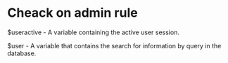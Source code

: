 # Cheack on admin rule

$useractive - A variable containing the active user session.

$user - A variable that contains the search for information by query in the database.
